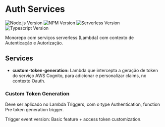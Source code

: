 # Auth Services

![Node.js Version](https://img.shields.io/badge/Node.js-20.x-brightgreen)
![NPM Version](https://img.shields.io/badge/NPM-10.x-orange)
![Serverless Version](https://img.shields.io/badge/Serverless-3.x-blue)
![Typescript Version](https://img.shields.io/badge/Typescript-5.x-blue)

Monorepo com serviços serverless (Lambda) com contexto de Autenticação e Autorização.

## Services
- **custom-token-generation:** Lambda que intercepta a geração de token do serviço AWS Cognito, para adicionar e personalizar claims, no contexto Oauth.

### Custom Token Generation

Deve ser aplicado no Lambda Triggers, com o type Authentication, function Pre token generation trigger.

Trigger event version: Basic feature + access token customization.